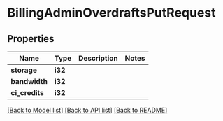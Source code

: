 # BillingAdminOverdraftsPutRequest

## Properties

Name | Type | Description | Notes
------------ | ------------- | ------------- | -------------
**storage** | **i32** |  | 
**bandwidth** | **i32** |  | 
**ci_credits** | **i32** |  | 

[[Back to Model list]](../README.md#documentation-for-models) [[Back to API list]](../README.md#documentation-for-api-endpoints) [[Back to README]](../README.md)



